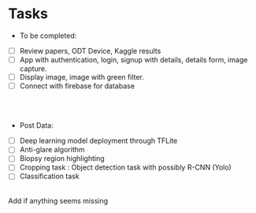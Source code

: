 
# Tasks

- To be completed:

- [ ] Review papers, ODT Device, Kaggle results
- [ ] App with authentication, login, signup with details, details form, image capture.
- [ ] Display image, image with green filter.
- [ ] Connect with firebase for database
<br>
<br>

- Post Data:

- [ ] Deep learning model deployment through TFLite
- [ ] Anti-glare algorithm
- [ ] Biopsy region highlighting
- [ ] Cropping task : Object detection task with possibly R-CNN (Yolo)
- [ ] Classification task
<br>
Add if anything seems missing
